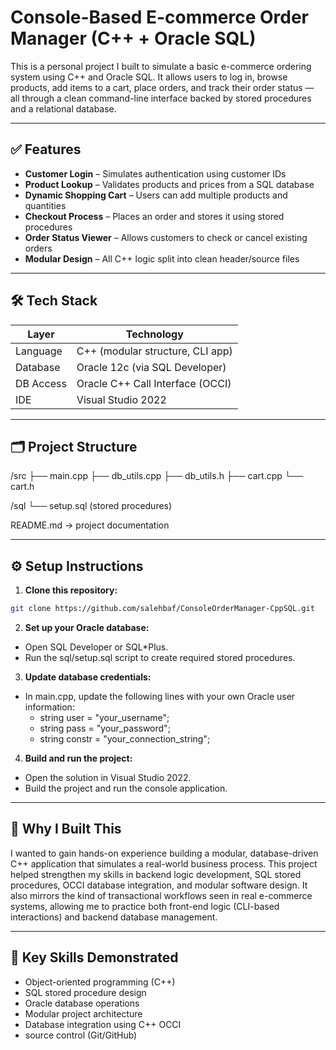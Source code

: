 ﻿# Console-Based E-commerce Order Manager (C++ + Oracle SQL)

This is a personal project I built to simulate a basic e-commerce ordering system using C++ and Oracle SQL. It allows users to log in, browse products, add items to a cart, place orders, and track their order status — all through a clean command-line interface backed by stored procedures and a relational database.

---

## ✅ Features

- **Customer Login** – Simulates authentication using customer IDs
- **Product Lookup** – Validates products and prices from a SQL database
- **Dynamic Shopping Cart** – Users can add multiple products and quantities
- **Checkout Process** – Places an order and stores it using stored procedures
- **Order Status Viewer** – Allows customers to check or cancel existing orders
- **Modular Design** – All C++ logic split into clean header/source files

---

## 🛠 Tech Stack

| Layer        | Technology                         |
|--------------|-------------------------------------|
| Language     | C++ (modular structure, CLI app)    |
| Database     | Oracle 12c (via SQL Developer)      |
| DB Access    | Oracle C++ Call Interface (OCCI)    |
| IDE          | Visual Studio 2022                  |

---

## 🗂 Project Structure

/src ├── main.cpp ├── db_utils.cpp ├── db_utils.h ├── cart.cpp └── cart.h

/sql └── setup.sql (stored procedures)

README.md → project documentation

---

## ⚙️ Setup Instructions

1. **Clone this repository:**

```bash
git clone https://github.com/salehbaf/ConsoleOrderManager-CppSQL.git
``` 

2. **Set up your Oracle database:**

- Open SQL Developer or SQL*Plus.
- Run the sql/setup.sql script to create required stored procedures.

3. **Update database credentials:**

- In main.cpp, update the following lines with your own Oracle user information:
   - string user = "your_username";
   - string pass = "your_password";
   - string constr = "your_connection_string";

4. **Build and run the project:**

- Open the solution in Visual Studio 2022.
- Build the project and run the console application.

---

## 🚀 Why I Built This

I wanted to gain hands-on experience building a modular, database-driven C++ application that simulates a real-world business process.
This project helped strengthen my skills in backend logic development, SQL stored procedures, OCCI database integration, and modular software design.
It also mirrors the kind of transactional workflows seen in real e-commerce systems, allowing me to practice both front-end logic (CLI-based interactions) and backend database management.

---

## 🧠 Key Skills Demonstrated

- Object-oriented programming (C++)
- SQL stored procedure design
- Oracle database operations
- Modular project architecture
- Database integration using C++ OCCI
- source control (Git/GitHub)



